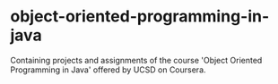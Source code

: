 # object-oriented-programming-in-java
Containing projects and assignments of the course 'Object Oriented Programming in Java' offered by UCSD on Coursera.
